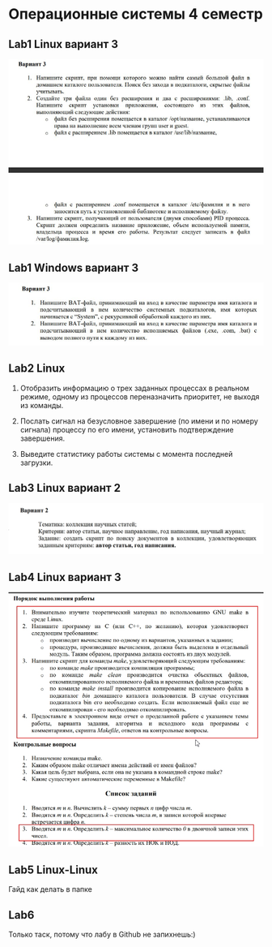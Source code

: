 # Операционные системы 4 семестр

## Lab1 Linux вариант 3

![task](OS_lab1_Linux/task.jpg)

## Lab1 Windows вариант 3

![task](OS_lab1_Windows/task.jpg)

## Lab2 Linux

1. Отобразить информацию о трех заданных процессах в реальном режиме, одному из процессов переназначить приоритет, не выходя из команды.

2. Послать сигнал на безусловное завершение (по имени и по номеру сигнала) процессу по его имени, установить подтверждение завершения.

3. Выведите статистику работы системы с момента последней загрузки.

## Lab3 Linux вариант 2

![task](OS_lab3_Linux/task.jpg)

## Lab4 Linux вариант 3

![task](OS_lab4_Linux/task.jpg)

## Lab5 Linux-Linux

Гайд как делать в папке

## Lab6

Только таск, потому что лабу в Github не запихнешь:)
